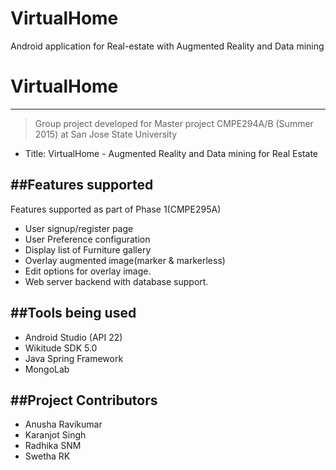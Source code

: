 # VirtualHome
Android application for Real-estate with Augmented Reality and Data mining

# VirtualHome
--------------
> Group project developed for Master project CMPE294A/B (Summer 2015)
> at San Jose State University
 - Title: VirtualHome - Augmented Reality and Data mining for Real Estate
 
##Features supported
--------------
 Features supported as part of Phase 1(CMPE295A)
 * User signup/register page
 * User Preference configuration
 * Display list of Furniture gallery
 * Overlay augmented image(marker & markerless)
 * Edit options for overlay image.
 * Web server backend with database support. 

##Tools being used
--------------
* Android Studio (API 22)
* Wikitude SDK 5.0
* Java Spring Framework
* MongoLab

##Project Contributors
----------------------
* Anusha Ravikumar
* Karanjot Singh
* Radhika SNM
* Swetha RK


